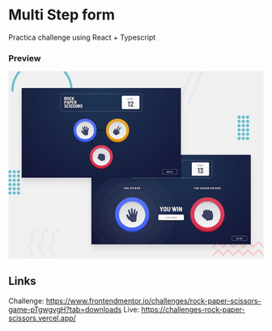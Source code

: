 # Multi Step form
Practica challenge using React + Typescript

### Preview
![Desktop Preview](./desktop-preview.jpg)
## Links

Challenge: https://www.frontendmentor.io/challenges/rock-paper-scissors-game-pTgwgvgH?tab=downloads
Live: https://challenges-rock-paper-scissors.vercel.app/


